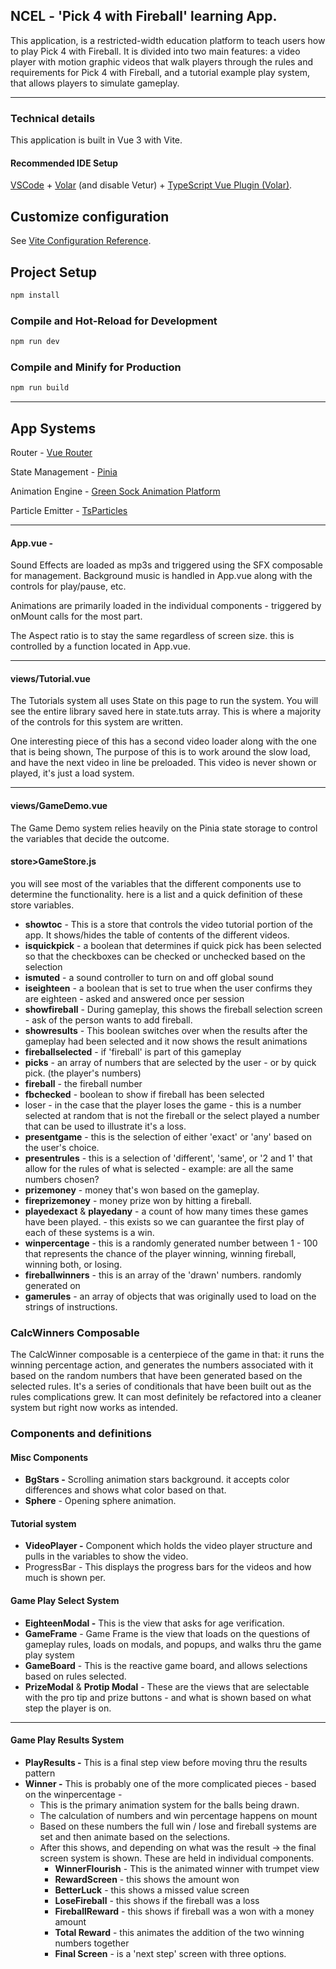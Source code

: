 ## NCEL - '**Pick 4 with Fireball'** learning App.

This application, is a restricted-width education platform to teach users how to play Pick 4 with Fireball. It is divided into two main features: a video player with motion graphic videos that walk players through the rules and requirements for Pick 4 with Fireball, and a  tutorial example play system, that allows players to simulate gameplay. 

---

### Technical details

This application is built in Vue 3 with Vite.

#### Recommended IDE Setup

[VSCode](https://code.visualstudio.com/) + [Volar](https://marketplace.visualstudio.com/items?itemName=Vue.volar) (and disable Vetur) + [TypeScript Vue Plugin (Volar)](https://marketplace.visualstudio.com/items?itemName=Vue.vscode-typescript-vue-plugin).

## Customize configuration

See [Vite Configuration Reference](https://vitejs.dev/config/).

## Project Setup

```css
npm install
```

### Compile and Hot-Reload for Development

```css
npm run dev
```

### Compile and Minify for Production

```css
npm run build
```

---

## App Systems

Router - [Vue Router](https://router.vuejs.org/)

State Management - [Pinia](https://pinia.vuejs.org/)

Animation Engine - [Green Sock Animation Platform](https://greensock.com/)

Particle Emitter - [TsParticles](https://particles.js.org/)

---

#### App.vue - 

Sound Effects are loaded as mp3s and triggered using the SFX composable for management. Background music is handled in App.vue along with the controls for play/pause, etc. 

Animations are primarily loaded in the individual components - triggered by onMount calls for the most part. 

The Aspect ratio is to stay the same regardless of screen size. this is controlled by a function located in App.vue. 

---
#### views/Tutorial.vue

The Tutorials system all uses State on this page to run the system. You will see the entire library saved here in state.tuts array. This is where a majority of the controls for this system are written. 

One interesting piece of this has a second video loader along with the one that is being shown, The purpose of this is to work around the slow load, and have the next video in line be preloaded. This video is never shown or played, it's just a load system.

---
#### views/GameDemo.vue

The Game Demo system relies heavily on the Pinia state storage to control the variables that decide the outcome. 

#### store>GameStore.js

you will see most of the variables that the different components use to determine the functionality. here is a list and a quick definition of these store variables. 

*   **showtoc** - This is a store that controls the video tutorial portion of the app. It shows/hides the table of contents of the different videos.
*   **isquickpick** - a boolean that determines if quick pick has been selected so that the checkboxes can be checked or unchecked based on the selection
*   **ismuted** - a sound controller to turn on and off global sound
*   **iseighteen** - a boolean that is set to true when the user confirms they are eighteen - asked and answered once per session
*   **showfireball** - During gameplay, this shows the fireball selection screen - ask of the person wants to add fireball.
*   **showresults** - This boolean switches over when the results after the gameplay had been selected and it now shows the result animations
*   **fireballselected** - if 'fireball' is part of this gameplay
*   **picks** - an array of numbers that are selected by the user - or by quick pick. (the player's numbers)
*   **fireball** - the fireball number
*   **fbchecked** - boolean to show if fireball has been selected
*   loser - in the case that the player loses the game - this is a number selected at random that is not the fireball or the select played a number that can be used to illustrate it's a loss.
*   **presentgame** - this is the selection of either 'exact' or 'any' based on the user's choice.
*   **presentrules** - this is a selection of 'different', 'same', or '2 and 1' that allow for the rules of what is selected - example: are all the same numbers chosen?
*   **prizemoney** - money that's won based on the gameplay.
*   **fireprizemoney** - money prize won by hitting a fireball.
*   **playedexact** & **playedany** - a count of how many times these games have been played. - this exists so we can guarantee the first play of each of these systems is a win.
*   **winpercentage** - this is a randomly generated number between 1 - 100 that represents the chance of the player winning, winning fireball, winning both, or losing. 
*   **fireballwinners** - this is an array of the 'drawn' numbers. randomly generated on 
*   **gamerules** - an array of objects that was originally used to load on the strings of instructions.


### CalcWinners Composable

The CalcWinner composable is a centerpiece of the game in that: it runs the winning percentage action, and generates the numbers associated with it based on the random numbers that have been generated based on the selected rules. It's a series of conditionals that have been built out as the rules complications grew. It can most definitely be refactored into a cleaner system but right now works as intended. 

### Components and definitions 

#### Misc Components

*   **BgStars -** Scrolling animation stars background. it accepts color differences and shows what color based on that.
*   **Sphere** - Opening sphere animation.  

#### Tutorial system

*   **VideoPlayer -** Component which holds the video player structure and pulls in the variables to show the video.
*   ProgressBar - This displays the progress bars for the videos and how much is shown per. 

#### Game Play Select System

*   **EighteenModal -** This is the view that asks for age verification.
*   **GameFrame** -  Game Frame is the view that loads on the questions of gameplay rules, loads on modals, and popups, and walks thru the game play system
*   **GameBoard** - This is the reactive game board, and allows selections based on rules selected. 
*   **PrizeModal** & **Protip Modal** - These are the views that are selectable with the pro tip and prize buttons - and what is shown based on what step the player is on.

---
#### Game Play Results System

*   **PlayResults -** This is a final step view before moving thru the results pattern
*   **Winner -** This is probably one of the more complicated pieces - based on the winpercentage - 
    *   This is the primary animation system for the balls being drawn.
    *   The calculation of numbers and win percentage happens on mount
    *   Based on these numbers the full win / lose and fireball systems are set and then animate based on the selections. 
    *   After this shows, and depending on what was the result -> the final screen system is shown. These are held in individual components.
        *   **WinnerFlourish** - This is the animated winner with trumpet view
        *   **RewardScreen** - this shows the amount won
        *   **BetterLuck** - this shows a missed value screen
        *   **LoseFireball** - this shows if the fireball was a loss
        *   **FireballReward** - this shows if fireball was a won with a money amount
        *   **Total Reward** - this animates the addition of the two winning numbers together
        *   **Final Screen** \- is a 'next step' screen with three options.